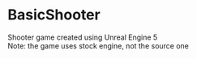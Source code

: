 # BasicShooter
Shooter game created using Unreal Engine 5\
Note: the game uses stock engine, not the source one
